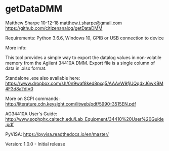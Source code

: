 # getDataDMM

Matthew Sharpe 10-12-18
matthew.t.sharpe@gmail.com
https://github.com/citizenanalog/getDataDMM

Requirements:
Python 3.6.6,
Windows 10,
GPIB or USB connection to device


More info:

This tool provides a simple way to export the datalog values in non-volatile memory from the Agilent 34410A DMM. Export file is a single column of data in .xlsx format.

Standalone .exe also available here:
https://www.dropbox.com/sh/0n9waf8ked8pxq5/AAAvW9fjUQqdxJ6wKBM4F3d8a?dl=0

More on SCPI commands:
http://literature.cdn.keysight.com/litweb/pdf/5990-3515EN.pdf

AG34410A User's Guide:
http://www.sophphx.caltech.edu/Lab_Equipment/34410%20User%20Guide.pdf

PyVISA:
https://pyvisa.readthedocs.io/en/master/

Version:
1.0.0 - Initial release

